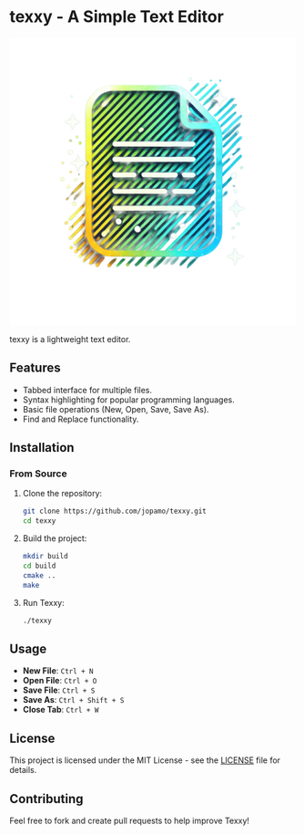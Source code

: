 # texxy - A Simple Text Editor

![texxy Logo](.github/logo.png)

texxy is a lightweight text editor.

## Features

- Tabbed interface for multiple files.
- Syntax highlighting for popular programming languages.
- Basic file operations (New, Open, Save, Save As).
- Find and Replace functionality.

## Installation

### From Source

1. Clone the repository:

    ```bash
    git clone https://github.com/jopamo/texxy.git
    cd texxy
    ```

2. Build the project:

    ```bash
    mkdir build
    cd build
    cmake ..
    make
    ```

3. Run Texxy:

    ```bash
    ./texxy
    ```

## Usage

- **New File**: `Ctrl + N`
- **Open File**: `Ctrl + O`
- **Save File**: `Ctrl + S`
- **Save As**: `Ctrl + Shift + S`
- **Close Tab**: `Ctrl + W`

## License

This project is licensed under the MIT License - see the [LICENSE](LICENSE) file for details.

## Contributing

Feel free to fork and create pull requests to help improve Texxy!

